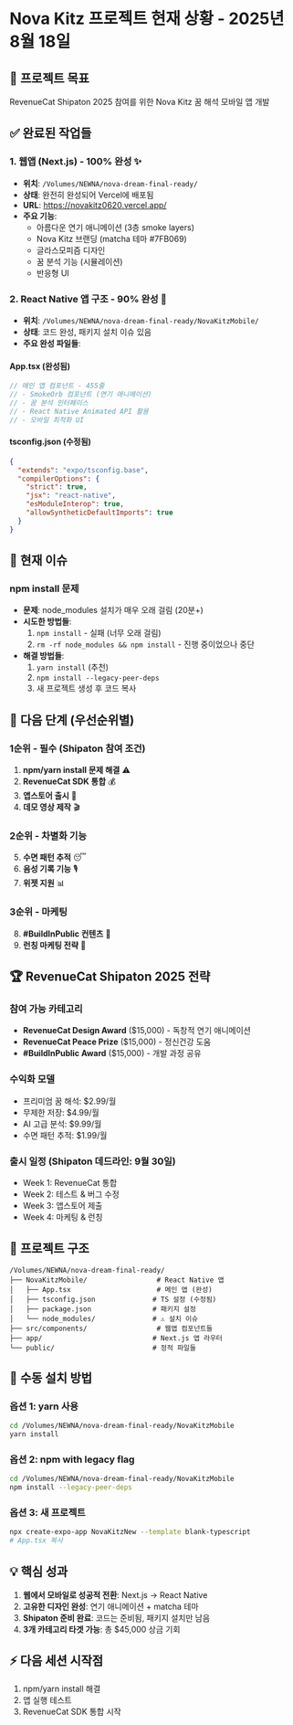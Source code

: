 # Nova Kitz 프로젝트 현재 상황 - 2025년 8월 18일

## 🎯 프로젝트 목표
RevenueCat Shipaton 2025 참여를 위한 Nova Kitz 꿈 해석 모바일 앱 개발

## ✅ 완료된 작업들

### 1. 웹앱 (Next.js) - 100% 완성 ✨
- **위치**: `/Volumes/NEWNA/nova-dream-final-ready/`
- **상태**: 완전히 완성되어 Vercel에 배포됨
- **URL**: https://novakitz0620.vercel.app/
- **주요 기능**:
  - 아름다운 연기 애니메이션 (3층 smoke layers)
  - Nova Kitz 브랜딩 (matcha 테마 #7FB069)
  - 글라스모피즘 디자인
  - 꿈 분석 기능 (시뮬레이션)
  - 반응형 UI

### 2. React Native 앱 구조 - 90% 완성 🚀
- **위치**: `/Volumes/NEWNA/nova-dream-final-ready/NovaKitzMobile/`
- **상태**: 코드 완성, 패키지 설치 이슈 있음
- **주요 완성 파일들**:

#### App.tsx (완성됨)
```typescript
// 메인 앱 컴포넌트 - 455줄
// - SmokeOrb 컴포넌트 (연기 애니메이션)
// - 꿈 분석 인터페이스
// - React Native Animated API 활용
// - 모바일 최적화 UI
```

#### tsconfig.json (수정됨)
```json
{
  "extends": "expo/tsconfig.base",
  "compilerOptions": {
    "strict": true,
    "jsx": "react-native",
    "esModuleInterop": true,
    "allowSyntheticDefaultImports": true
  }
}
```

## 🔄 현재 이슈

### npm install 문제
- **문제**: node_modules 설치가 매우 오래 걸림 (20분+)
- **시도한 방법들**:
  1. `npm install` - 실패 (너무 오래 걸림)
  2. `rm -rf node_modules && npm install` - 진행 중이었으나 중단
- **해결 방법들**:
  1. `yarn install` (추천)
  2. `npm install --legacy-peer-deps`
  3. 새 프로젝트 생성 후 코드 복사

## 🎯 다음 단계 (우선순위별)

### 1순위 - 필수 (Shipaton 참여 조건)
1. **npm/yarn install 문제 해결** ⚠️
2. **RevenueCat SDK 통합** 💰
3. **앱스토어 출시** 📱
4. **데모 영상 제작** 🎬

### 2순위 - 차별화 기능
5. **수면 패턴 추적** 😴
6. **음성 기록 기능** 🎙️
7. **위젯 지원** 📊

### 3순위 - 마케팅
8. **#BuildInPublic 컨텐츠** 📱
9. **런칭 마케팅 전략** 🚀

## 🏆 RevenueCat Shipaton 2025 전략

### 참여 가능 카테고리
- **RevenueCat Design Award** ($15,000) - 독창적 연기 애니메이션
- **RevenueCat Peace Prize** ($15,000) - 정신건강 도움
- **#BuildInPublic Award** ($15,000) - 개발 과정 공유

### 수익화 모델
- 프리미엄 꿈 해석: $2.99/월
- 무제한 저장: $4.99/월  
- AI 고급 분석: $9.99/월
- 수면 패턴 추적: $1.99/월

### 출시 일정 (Shipaton 데드라인: 9월 30일)
- Week 1: RevenueCat 통합
- Week 2: 테스트 & 버그 수정
- Week 3: 앱스토어 제출
- Week 4: 마케팅 & 런칭

## 📁 프로젝트 구조

```
/Volumes/NEWNA/nova-dream-final-ready/
├── NovaKitzMobile/                 # React Native 앱
│   ├── App.tsx                     # 메인 앱 (완성)
│   ├── tsconfig.json              # TS 설정 (수정됨)
│   ├── package.json               # 패키지 설정
│   └── node_modules/              # ⚠️ 설치 이슈
├── src/components/                 # 웹앱 컴포넌트들
├── app/                           # Next.js 앱 라우터
└── public/                        # 정적 파일들
```

## 🔧 수동 설치 방법

### 옵션 1: yarn 사용
```bash
cd /Volumes/NEWNA/nova-dream-final-ready/NovaKitzMobile
yarn install
```

### 옵션 2: npm with legacy flag
```bash
cd /Volumes/NEWNA/nova-dream-final-ready/NovaKitzMobile
npm install --legacy-peer-deps
```

### 옵션 3: 새 프로젝트
```bash
npx create-expo-app NovaKitzNew --template blank-typescript
# App.tsx 복사
```

## 💡 핵심 성과

1. **웹에서 모바일로 성공적 전환**: Next.js → React Native
2. **고유한 디자인 완성**: 연기 애니메이션 + matcha 테마
3. **Shipaton 준비 완료**: 코드는 준비됨, 패키지 설치만 남음
4. **3개 카테고리 타겟 가능**: 총 $45,000 상금 기회

## ⚡ 다음 세션 시작점
1. npm/yarn install 해결
2. 앱 실행 테스트 
3. RevenueCat SDK 통합 시작